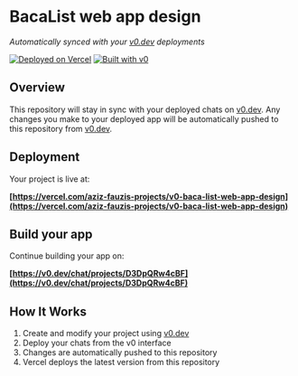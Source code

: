 # BacaList web app design

*Automatically synced with your [v0.dev](https://v0.dev) deployments*

[![Deployed on Vercel](https://img.shields.io/badge/Deployed%20on-Vercel-black?style=for-the-badge&logo=vercel)](https://vercel.com/aziz-fauzis-projects/v0-baca-list-web-app-design)
[![Built with v0](https://img.shields.io/badge/Built%20with-v0.dev-black?style=for-the-badge)](https://v0.dev/chat/projects/D3DpQRw4cBF)

## Overview

This repository will stay in sync with your deployed chats on [v0.dev](https://v0.dev).
Any changes you make to your deployed app will be automatically pushed to this repository from [v0.dev](https://v0.dev).

## Deployment

Your project is live at:

**[https://vercel.com/aziz-fauzis-projects/v0-baca-list-web-app-design](https://vercel.com/aziz-fauzis-projects/v0-baca-list-web-app-design)**

## Build your app

Continue building your app on:

**[https://v0.dev/chat/projects/D3DpQRw4cBF](https://v0.dev/chat/projects/D3DpQRw4cBF)**

## How It Works

1. Create and modify your project using [v0.dev](https://v0.dev)
2. Deploy your chats from the v0 interface
3. Changes are automatically pushed to this repository
4. Vercel deploys the latest version from this repository